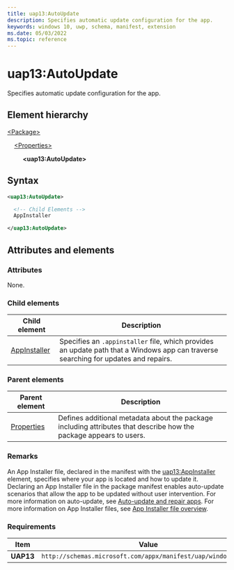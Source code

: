 ```yaml
---
title: uap13:AutoUpdate
description: Specifies automatic update configuration for the app.
keywords: windows 10, uwp, schema, manifest, extension
ms.date: 05/03/2022
ms.topic: reference
---
```


# uap13:AutoUpdate

Specifies automatic update configuration for the app.

## Element hierarchy

[\<Package\>](element-package.md)

&nbsp;&nbsp;&nbsp;&nbsp;[\<Properties\>](element-properties.md)

&nbsp;&nbsp;&nbsp;&nbsp; &nbsp;&nbsp;&nbsp;&nbsp;**\<uap13:AutoUpdate\>**

## Syntax

```xml
<uap13:AutoUpdate>

  <!-- Child Elements -->
  AppInstaller

</uap13:AutoUpdate>
```

## Attributes and elements

### Attributes

None.

### Child elements

| Child element | Description |
|-|-|
| [AppInstaller](element-uap13-autoupdate.md) | Specifies an `.appinstaller` file, which provides an update path that a Windows app can traverse searching for updates and repairs. |

### Parent elements

| Parent element | Description |
|-|-|
| [Properties](element-properties.md) | Defines additional metadata about the package including attributes that describe how the package appears to users. |

### Remarks

An App Installer file, declared in the manifest with the [uap13:AppInstaller](element-uap13-autoupdate.md) element, specifies where your app is located and how to update it. Declaring an App Installer file in the package manifest enables auto-update scenarios that allow the app to be updated without user intervention. For more information on auto-update, see [Auto-update and repair apps](/windows/msix/app-installer/auto-update-and-repair--overview). For more information on App Installer files, see [App Installer file overview](/windows/msix/app-installer/app-installer-file-overview).

### Requirements

| Item | Value |
|-|-|
| **UAP13** | `http://schemas.microsoft.com/appx/manifest/uap/windows/10/13` |
